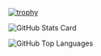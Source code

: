 [![trophy](https://github-profile-trophy.vercel.app/?username=m-shichida)](https://github.com/ryo-ma/github-profile-trophy)

![GitHub Stats Card](https://github-readme-stats.vercel.app/api?username=m-shichida&count_private=true&theme=highcontrast&show_icons=true)

![GitHub Top Languages](https://github-readme-stats.vercel.app/api/top-langs/?username=m-shichida)
